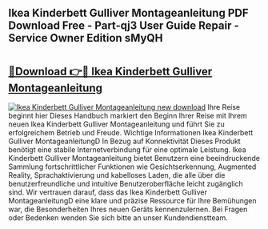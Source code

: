 ## Ikea Kinderbett Gulliver Montageanleitung PDF Download Free - Part-qj3 User Guide Repair - Service Owner Edition sMyQH

# <h2><a href="http://df717w.blite.top/?on=Ikea+Kinderbett+Gulliver+Montageanleitung">🔗Download 👉🔴 Ikea Kinderbett Gulliver Montageanleitung</a></h2>

[![Ikea Kinderbett Gulliver Montageanleitung new download](https://i.imgur.com/lujVjoI.png)](http://df717w.blite.top/?on=Ikea+Kinderbett+Gulliver+Montageanleitung)
Ihre Reise beginnt hier Dieses Handbuch markiert den Beginn Ihrer Reise mit Ihrem neuen Ikea Kinderbett Gulliver Montageanleitung und führt Sie zu erfolgreichem Betrieb und Freude. Wichtige Informationen Ikea Kinderbett Gulliver MontageanleitungD In Bezug auf Konnektivität Dieses Produkt benötigt eine stabile Internetverbindung für eine optimale Leistung. Ikea Kinderbett Gulliver Montageanleitung bietet Benutzern eine beeindruckende Sammlung fortschrittlicher Funktionen wie Gesichtserkennung, Augmented Reality, Sprachaktivierung und kabelloses Laden, die alle über die benutzerfreundliche und intuitive Benutzeroberfläche leicht zugänglich sind. Wir vertrauen darauf, dass das Ikea Kinderbett Gulliver MontageanleitungD eine klare und präzise Ressource für Ihre Bemühungen war, die Besonderheiten Ihres neuen Geräts kennenzulernen. Bei Fragen oder Bedenken wenden Sie sich bitte an unser Kundendienstteam.
